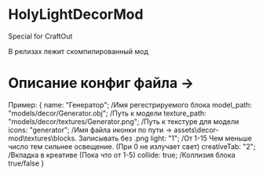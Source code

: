 # HolyLightDecorMod
Special for CraftOut

В релизах лежит скомпилированный мод

# Описание конфиг файла ->

Пример:
{
name: "Генератор"; /Имя регестрируемого блока
model_path: "models/decor/Generator.obj"; /Путь к модели
texture_path: "models/decor/textures/Generator.png"; /Путь к текстуре для модели
icons: "generator"; /Имя файла иконки по пути -> assets\decor-mod\textures\blocks. Записывать без .png 
light: "1"; /От 1-15 Чем меньше число тем сильнее освещение. (При 0 не излучает свет)
creativeTab: "2"; /Вкладка в креативе (Пока что от 1-5)
collide: true; /Коллизия блока true/false
}
